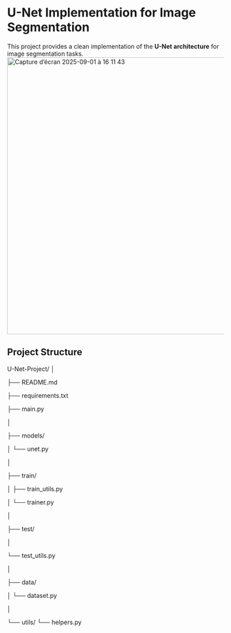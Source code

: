 # U-Net Implementation for Image Segmentation

This project provides a clean implementation of the **U-Net architecture** for image segmentation tasks.
<img width="946" height="644" alt="Capture d’écran 2025-09-01 à 16 11 43" src="https://github.com/user-attachments/assets/2a98bb37-b1cd-41a5-b52f-fb650f51a136" />

## Project Structure
U-Net-Project/
│

├── README.md

├── requirements.txt

├── main.py

│

├── models/

│   └── unet.py

│

├── train/

│   ├── train_utils.py

│   └── trainer.py

│

├── test/

│

└── test_utils.py

│

├── data/

│   └── dataset.py

│

└── utils/
    └── helpers.py

